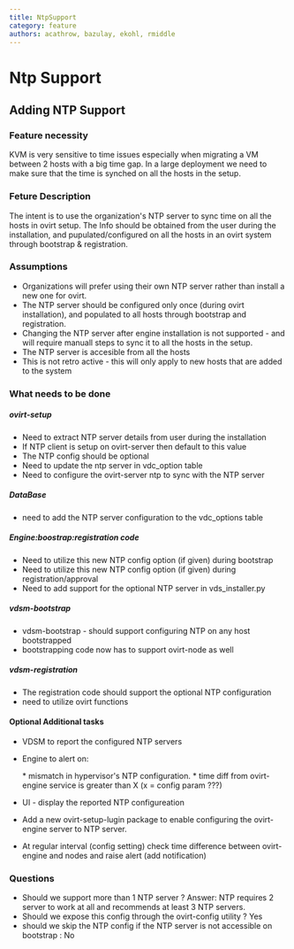 ```yaml
---
title: NtpSupport
category: feature
authors: acathrow, bazulay, ekohl, rmiddle
---
```


# Ntp Support

## Adding NTP Support

### Feature necessity

KVM is very sensitive to time issues especially when migrating a VM between 2 hosts with a big time gap. In a large deployment we need to make sure that the time is synched on all the hosts in the setup.

### Feture Description

The intent is to use the organization's NTP server to sync time on all the hosts in ovirt setup. The Info should be obtained from the user during the installation, and pupulated/configured on all the hosts in an ovirt system through bootstrap & registration.

### Assumptions

*   Organizations will prefer using their own NTP server rather than install a new one for ovirt.
*   The NTP server should be configured only once (during ovirt installation), and populated to all hosts through bootstrap and registration.
*   Changing the NTP server after engine installation is not supported - and will require manuall steps to sync it to all the hosts in the setup.
*   The NTP server is accesible from all the hosts
*   This is not retro active - this will only apply to new hosts that are added to the system

### What needs to be done

##### ovirt-setup

*   Need to extract NTP server details from user during the installation
*   If NTP client is setup on ovirt-server then default to this value
*   The NTP config should be optional
*   Need to update the ntp server in vdc_option table
*   Need to configure the ovirt-server ntp to sync with the NTP server

##### DataBase

*   need to add the NTP server configuration to the vdc_options table

##### Engine:boostrap:registration code

*   Need to utilize this new NTP config option (if given) during bootstrap
*   Need to utilize this new NTP config option (if given) during registration/approval
*   Need to add support for the optional NTP server in vds_installer.py

##### vdsm-bootstrap

*   vdsm-bootstrap - should support configuring NTP on any host bootstrapped
*   bootstrapping code now has to support ovirt-node as well

##### vdsm-registration

*   The registration code should support the optional NTP configuration
*   need to utilize ovirt functions

#### Optional Additional tasks

*   VDSM to report the configured NTP servers
*   Engine to alert on:

      * mismatch in hypervisor's NTP configuration.
      * time diff from ovirt-engine service is greater than X (x = config param ???)

*   UI - display the reported NTP configureation
*   Add a new ovirt-setup-lugin package to enable configuring the ovirt-engine server to NTP server.
*   At regular interval (config setting) check time difference between ovirt-engine and nodes and raise alert (add notification)

### Questions

*   Should we support more than 1 NTP server ? Answer: NTP requires 2 server to work at all and recommends at least 3 NTP servers.
*   Should we expose this config through the ovirt-config utility ? Yes
*   should we skip the NTP config if the NTP server is not accessible on bootstrap : No

